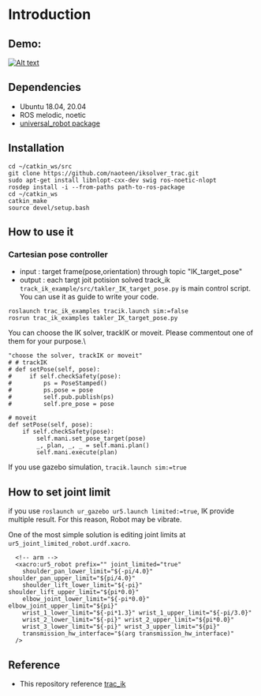 # Introduction

## Demo:



[![Alt text](https://github.com/haxhimitsu/iksolver_track/blob/master/readme_material/preview.png)](https://www.youtube.com/watch?v=Cliyr5ubmo0)


## Dependencies
* Ubuntu 18.04, 20.04
* ROS melodic, noetic
* [universal_robot package](https://github.com/naoteen/universal_robot)

## Installation
~~~
cd ~/catkin_ws/src
git clone https://github.com/naoteen/iksolver_trac.git
sudo apt-get install libnlopt-cxx-dev swig ros-noetic-nlopt
rosdep install -i --from-paths path-to-ros-package
cd ~/catkin_ws
catkin_make
source devel/setup.bash
~~~

## How to use it
### Cartesian pose controller
* input : target frame(pose,orientation) through topic "IK_target_pose"
* output : each targt joit potision solved track_ik
``track_ik_example/src/takler_IK_target_pose.py`` is main control script. You can use it as guide to write your code.

```
roslaunch trac_ik_examples tracik.launch sim:=false
rosrun trac_ik_examples takler_IK_target_pose.py
```

You can choose the IK solver, trackIK or moveit. Please commentout one of them for your purpose.\
```
"choose the solver, trackIK or moveit"
# # trackIK
# def setPose(self, pose):
#     if self.checkSafety(pose):
#         ps = PoseStamped()
#         ps.pose = pose
#         self.pub.publish(ps)
#         self.pre_pose = pose

# moveit
def setPose(self, pose):
    if self.checkSafety(pose):
        self.mani.set_pose_target(pose)
        _, plan, _, _ = self.mani.plan()
        self.mani.execute(plan)
```

If you use gazebo simulation, ``tracik.launch sim:=true``


<!-- ### for position and force controller (not available now)
 * send target frame and force.
   * msg_type:``std_msgs_Float32MultiArray``
   * send to :```\array```
    ```
    rostopic pub  -r 500 /array std_msgs/Float32MultiArray "layout:
    dim:
    - label: ''
        size: 10
        stride: 0
    data_offset: 0
    data:
    - 0.56
    - 0.028
    - 0.611
    - 0.0
    - 0.0
    - 0.0
    - 1.0
    - 0.0
    - 0.0
    - 0.00
    "
    ```
    and run
    ```
    rosrun trac_ik_examples pos_force_controller
    ```
    finally  run ik_solver
    ```
    rosrun trac_ik_examples trac_ik_jointpub
    ```

*  Note : each valuable set as
      ```
        rostopic pub  -r 500 /array std_msgs/Float32MultiArray "layout:
        dim:
        - label: ''
            size: 10
            stride: 0
        data_offset: 0
        data:
        - pose.x
        - pose.y
        - pose.z
        - rotation.x
        - rotation.y
        - rotation.z
        - rotation.w
        - force.x
        - force.y
        - force.z
        "
      ```
      force ranges limited -9<value<9 at ```pos_force_controller.cpp```
       -->
      
## How to set joint limit

if you use ```roslaunch ur_gazebo ur5.launch limited:=true```, IK provide multiple result.
For this reason, Robot may be vibrate.

One of the most simple solution is  editing  joint limits at ```ur5_joint_limited_robot.urdf.xacro```.

```
  <!-- arm -->
  <xacro:ur5_robot prefix="" joint_limited="true"
    shoulder_pan_lower_limit="${-pi/4.0}" shoulder_pan_upper_limit="${pi/4.0}"
    shoulder_lift_lower_limit="${-pi}" shoulder_lift_upper_limit="${pi*0.0}"
    elbow_joint_lower_limit="${-pi*0.0}" elbow_joint_upper_limit="${pi}"
    wrist_1_lower_limit="${-pi*1.3}" wrist_1_upper_limit="${-pi/3.0}"
    wrist_2_lower_limit="${-pi}" wrist_2_upper_limit="${pi*0.0}"
    wrist_3_lower_limit="${-pi}" wrist_3_upper_limit="${pi}"
    transmission_hw_interface="$(arg transmission_hw_interface)"
  />
```


  ## Reference
* This repository reference [trac_ik](https://bitbucket.org/traclabs/trac_ik/src/master/)
